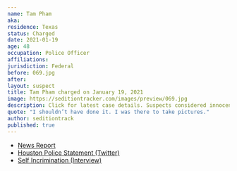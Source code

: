 ```yaml
---
name: Tam Pham
aka:
residence: Texas
status: Charged
date: 2021-01-19
age: 48
occupation: Police Officer
affiliations:
jurisdiction: Federal
before: 069.jpg
after:
layout: suspect
title: Tam Pham charged on January 19, 2021
image: https://seditiontracker.com/images/preview/069.jpg
description: Click for latest case details. Suspects considered innocent until proven guilty.
quote: "I shouldn’t have done it. I was there to take pictures."
author: seditiontrack
published: true
---
```


- [News Report](https://abc13.com/houston-protest-inauguration-protests-hpd-officer-tamp-pham-at-us-capitol-safety-plan/9655587/)
- [Houston Police Statement (Twitter)](https://twitter.com/ArtAcevedo/status/1349759930832662528?s=20)
- [Self Incrimination (Interview)](https://www.houstonchronicle.com/news/houston-texas/crime/article/HPD-cop-faces-federal-charges-capitol-riot-15867917.php)